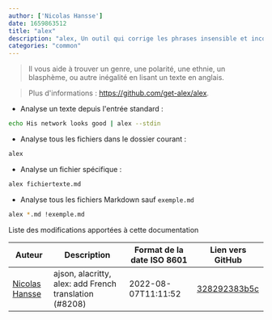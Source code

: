 ```yaml
---
author: ['Nicolas Hansse']
date: 1659863512
title: "alex"
description: "alex, Un outil qui corrige les phrases insensible et inconsidérée (en Anglais uniquement)."
categories: "common"
---
```

> Il vous aide à trouver un genre, une polarité, une ethnie, un blasphème, ou autre inégalité en lisant un texte en anglais.

> Plus d'informations : <https://github.com/get-alex/alex>.

- Analyse un texte depuis l'entrée standard :

```bash
echo His network looks good | alex --stdin
```

- Analyse tous les fichiers dans le dossier courant :

```bash
alex
```

- Analyse un fichier spécifique :

```bash
alex fichiertexte.md
```

- Analyse tous les fichiers Markdown sauf `exemple.md`

```bash
alex *.md !exemple.md
```
Liste des modifications apportées à cette documentation


Auteur | Description | Format de la date ISO 8601 | Lien vers GitHub
------|-----|-----|-----
[Nicolas Hansse](mailto:nico.hansse@gmail.com) | ajson, alacritty, alex: add French translation (#8208) | 2022-08-07T11:11:52 | [328292383b5c](https://github.com/tldr-pages/tldr/commit/328292383b5c408f9a2b28b9b01faa80583699a8)

